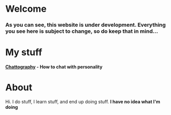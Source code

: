 Welcome
========

### As you can see, this website is under development. Everything you see here is subject to change, so do keep that in mind...

My stuff
=========

#### [Chattography](posts/chattography) - How to chat with personality


About
=====

Hi. I do stuff, I learn stuff, and end up doing stuff. **I have no idea what I'm doing**